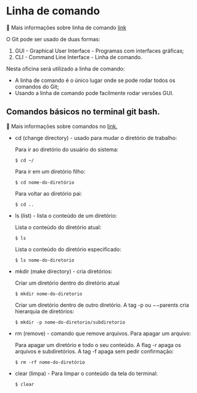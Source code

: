 # Linha de comando

🔗 Mais informações sobre linha de comando [link](https://git-scm.com/book/pt-br/v2/Come%C3%A7ando-A-Linha-de-Comando)

O Git pode ser usado de duas formas:
   1. GUI - Graphical User Interface - Programas com interfaces gráficas;
   2. CLI - Command Line Interface - Linha de comando.

  Nesta oficina será utilizado a linha de comando:
  - A linha de comando é o único lugar onde se pode rodar todos os comandos do Git;
  - Usando a linha de comando pode facilmente rodar versões GUI.


  ## Comandos básicos no terminal git bash.

  🔗 Mais informações sobre comandos no [link.](https://guialinux.uniriotec.br/)

- cd (change directory) - usado para mudar o diretório de trabalho:
   
   Para ir ao diretório do usuário do sistema:
  
      $ cd ~/
  
   
   Para ir em um diretório filho: 
  
      $ cd nome-do-diretório
    
   Para voltar ao diretório pai: 

      $ cd ..


- ls (list) - lista o conteúdo de um diretório:

   Lista o conteúdo do diretório atual:
  
      $ ls

   Lista o conteúdo do diretório especificado:
  
      $ ls nome-do-diretorio
  

- mkdir (make directory) - cria diretórios:
   
   Criar um diretório dentro do diretório atual
  
      $ mkdir nome-do-diretorio
  
   Criar um diretório dentro de outro diretório. A tag -p ou −−parents cria hierarquia de diretórios:
  
      $ mkdir -p nome-do-diretorio/subdiretorio
  
- rm (remove) - comando que remove arquivos. Para apagar um arquivo:  

  Para apagar um diretório e todo o seu conteúdo. A flag -r apaga os arquivos e subdiretórios. A tag -f apaga sem pedir confirmação:
      
      $ rm -rf nome-do-diretório
  

- clear (limpa) - Para limpar o conteúdo da tela do terminal:

      $ clear